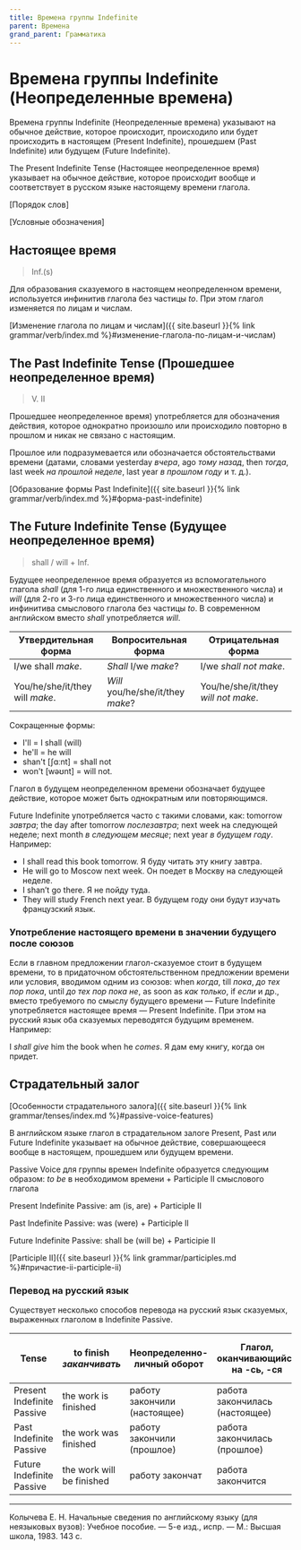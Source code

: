 ```yaml
---
title: Времена группы Indefinite
parent: Времена
grand_parent: Грамматика
---
```


# Времена группы Indefinite (Неопределенные времена)

Времена группы Indefinite (Неопределенные времена) указывают на
обычное действие, которое происходит, происходило или будет
происходить в настоящем (Present Indefinite), прошедшем (Past
Indefinite) или будущем (Future Indefinite).

The Present Indefinite Tense (Настоящее неопределенное время)
указывает на обычное действие, которое происходит вообще и
соответствует в русском языке настоящему времени глагола.

[Порядок слов]

[Условные обозначения]


## Настоящее время

> Inf.(s)

Для образования сказуемого в настоящем неопределенном времени,
используется инфинитив глагола без частицы *to*.  При этом глагол
изменяется по лицам и числам.

[Изменение глагола по лицам и числам]({{ site.baseurl }}{% link grammar/verb/index.md %}#изменение-глагола-по-лицам-и-числам)


## The Past Indefinite Tense (Прошедшее неопределенное время)

> V. II

Прошедшее неопределенное время) употребляется для обозначения
действия, которое однократно произошло или происходило повторно в
прошлом и никак не связано с настоящим.

Прошлое или подразумевается или обозначается обстоятельствами времени
(датами, словами yesterday *вчера*, ago *тому назад*, then *тогда*,
last week *на прошлой неделе*, last year *в прошлом году* и т. д.).

[Образование формы Past Indefinite]({{ site.baseurl }}{% link grammar/verb/index.md %}#форма-past-indefinite)


## The Future Indefinite Tense (Будущее неопределенное время)

> shall / will + Inf.

Будущее неопределенное время образуется из вспомогательного глагола
*shall* (для 1-го лица единственного и множественного числа) и *will*
(для 2-го и 3-го лица единственного и множественного числа) и
инфинитива смыслового глагола без частицы *to*.  В современном
английском вместо *shall* употребляется *will*.

| Утвердительная форма            | Вопросительная форма              | Отрицательная форма                 |
|---------------------------------|-----------------------------------|-------------------------------------|
| I/we shall *make*.              | *Shall* I/we *make*?              | I/we *shall not make*.              |
| You/he/she/it/they will *make*. | *Will* you/he/she/it/they *make*? | You/he/she/it/they *will not make*. |

Сокращенные формы:
- I'll = I shall (will)
- he'll = he will
- shan't [ʃɑːnt] = shall not
- won't [wəʊnt] = will not.

Глагол в будущем неопределенном времени обозначает будущее действие,
которое может быть однократным или повторяющимся.

Future Indefinite употребляется часто с такими словами, как: tomorrow *завтра*; the day after
tomorrow *послезавтра*; next week на следующей неделе; next month *в
следующем месяце*; next year *в
будущем году*. Например:
- I shall read this book tomorrow.  Я буду читать эту книгу завтра.
- He will go to Moscow next week.  Он поедет в Москву на следующей
  неделе.
- I shan’t go there.  Я не пойду туда.
- They will study French next year.  В будущем году они будут изучать
  французский язык.


### Употребление настоящего времени в значении будущего после союзов

Если в главном
предложении глагол-сказуемое стоит в будущем времени, то в придаточном обстоятельственном предложении времени или условия, вводимом одним из союзов:
when *когда*, till *пока*, *до тех пор пока*, until *до тех пор пока
не*, as soon as *как только*, if *если* и др., вместо
требуемого по смыслу будущего времени — Future Indefinite
употребляется настоящее время — Present Indefinite.  При этом на  русский язык оба сказуемых переводятся будущим временем. Например:

I *shall give* him the book when he *comes*.  Я дам ему книгу, когда
он придет.


## Страдательный залог

[Особенности страдательного залога]({{ site.baseurl }}{% link grammar/tenses/index.md %}#passive-voice-features)

В английском языке глагол в страдательном залоге Present, Past или
Future Indefinite указывает на обычное действие, совершающееся вообще
в настоящем, прошедшем или будущем времени.

Passive Voice для группы времен Indefinite образуется следующим
образом: *to be* в необходимом времени + Participle II смыслового глагола

Present Indefinite Passive: am (is, are) + Participle II

Past Indefinite Passive: was (were) + Participle Il

Future Indefinite Passive: shall be (will be) + Participie II

[Participle II]({{ site.baseurl }}{% link grammar/participles.md %}#причастие-ii-participle-ii)


### Перевод на русский язык

Существует несколько способов перевода на русский язык сказуемых,
выраженных глаголом в Indefinite Passive.

| Tense                      | to finish *заканчивать*   | Неопределенно-личный оборот  | Глагол, оканчивающийся на -сь, -ся | "быть" + краткое страдательное причастие |
|----------------------------|---------------------------|------------------------------|------------------------------------|------------------------------------------|
| Present Indefinite Passive | the work is finished      | работу закончили (настоящее) | работа закончилась (настоящее)     | работа закончена                         |
| Past Indefinite Passive    | the work was finished     | работу закончили (прошлое)   | работа закончилась (прошлое)       | работа была закончена                    |
| Future Indefinite Passive  | the work will be finished | работу закончат              | работа закончится                  | работа будет закончена                   |


---

Колычева Е. Н.  Начальные сведения по английскому языку (для
неязыковых вузов): Учебное пособие. — 5-е изд., испр. — М.: Высшая
школа, 1983. 143 с.
